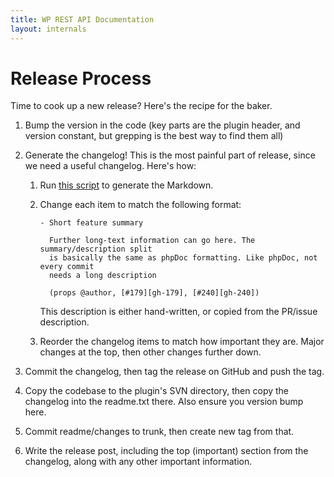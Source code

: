```yaml
---
title: WP REST API Documentation
layout: internals
---
```


Release Process
===============

Time to cook up a new release? Here's the recipe for the baker.

1. Bump the version in the code (key parts are the plugin header, and version constant, but grepping is the best way to find them all)

2. Generate the changelog! This is the most painful part of release, since we need a useful changelog. Here's how:

   1. Run [this script](https://gist.github.com/rmccue/c95769c01aff2b486073) to generate the Markdown.

   2. Change each item to match the following format:

      ```
      - Short feature summary

        Further long-text information can go here. The summary/description split
        is basically the same as phpDoc formatting. Like phpDoc, not every commit
        needs a long description

        (props @author, [#179][gh-179], [#240][gh-240])
      ```

      This description is either hand-written, or copied from the PR/issue description.

   3. Reorder the changelog items to match how important they are. Major changes at the top, then other changes further down.

3. Commit the changelog, then tag the release on GitHub and push the tag.

4. Copy the codebase to the plugin's SVN directory, then copy the changelog into the readme.txt there. Also ensure you version bump here.

5. Commit readme/changes to trunk, then create new tag from that.

6. Write the release post, including the top (important) section from the changelog, along with any other important information.

